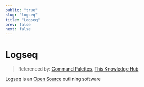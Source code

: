 ```yaml
---
public: "true"
slug: "logseq"
title: "Logseq"
prev: false
next: false
---
```

# Logseq

> Referenced by: [Command Palettes](/garden/command-palettes/index.md), [This Knowledge Hub](/garden/this-knowledge-hub/index.md)

[Logseq](https://logseq.com) is an [Open Source](/garden/open-source/index.md) outlining software